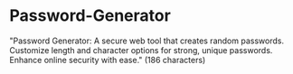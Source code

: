# Password-Generator
"Password Generator: A secure web tool that creates random passwords. Customize length and character options for strong, unique passwords. Enhance online security with ease." (186 characters)
